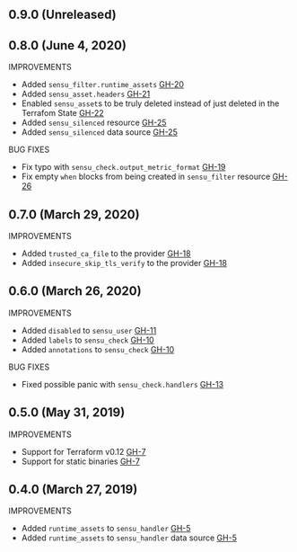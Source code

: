 ## 0.9.0 (Unreleased)

## 0.8.0 (June 4, 2020)

IMPROVEMENTS

* Added `sensu_filter.runtime_assets` [GH-20](https://github.com/jtopjian/terraform-provider-sensu/pull/20)
* Added `sensu_asset.headers` [GH-21](https://github.com/jtopjian/terraform-provider-sensu/pull/21)
* Enabled `sensu_asset`s to be truly deleted instead of just deleted in the Terrafom State [GH-22](https://github.com/jtopjian/terraform-provider-sensu/pull/22)
* Added `sensu_silenced` resource [GH-25](https://github.com/jtopjian/terraform-provider-sensu/pull/25)
* Added `sensu_silenced` data source [GH-25](https://github.com/jtopjian/terraform-provider-sensu/pull/25)

BUG FIXES

* Fix typo with `sensu_check.output_metric_format` [GH-19](https://github.com/jtopjian/terraform-provider-sensu/pull/19)
* Fix empty `when` blocks from being created in `sensu_filter` resource [GH-26](https://github.com/jtopjian/terraform-provider-sensu/pull/26)

## 0.7.0 (March 29, 2020)

IMPROVEMENTS

* Added `trusted_ca_file` to the provider [GH-18](https://github.com/jtopjian/terraform-provider-sensu/pull/18)
* Added `insecure_skip_tls_verify` to the provider [GH-18](https://github.com/jtopjian/terraform-provider-sensu/pull/18)

## 0.6.0 (March 26, 2020)

IMPROVEMENTS

* Added `disabled` to `sensu_user` [GH-11](https://github.com/jtopjian/terraform-provider-sensu/pull/11)
* Added `labels` to `sensu_check` [GH-10](https://github.com/jtopjian/terraform-provider-sensu/pull/10)
* Added `annotations` to `sensu_check` [GH-10](https://github.com/jtopjian/terraform-provider-sensu/pull/10)

BUG FIXES

* Fixed possible panic with `sensu_check.handlers` [GH-13](https://github.com/jtopjian/terraform-provider-sensu/pull/13)

## 0.5.0 (May 31, 2019)

IMPROVEMENTS

* Support for Terraform v0.12 [GH-7](https://github.com/jtopjian/terraform-provider-sensu/pull/7)
* Support for static binaries [GH-7](https://github.com/jtopjian/terraform-provider-sensu/pull/7)

## 0.4.0 (March 27, 2019)

IMPROVEMENTS

* Added `runtime_assets` to `sensu_handler` [GH-5](https://github.com/jtopjian/terraform-provider-sensu/pull/5)
* Added `runtime_assets` to `sensu_handler` data source [GH-5](https://github.com/jtopjian/terraform-provider-sensu/pull/5)
